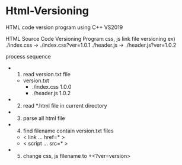 # Html-Versioning
HTML code version program using C++ VS2019

HTML Source Code Versioning Program
css, js link file versioning
ex) ./index.css -> ./index.css?ver=1.0.1
    ./header.js -> ./header.js?ver=1.0.2

 process sequence
 
- 1. read version.txt file
    - version.txt
      - ./index.css   1.0.0
      - ./header.js   1.0.2
- 2. read *.html file in current directory
- 3. parse all html file
- 4. find filename contain version.txt files
  - < link ... href=* >
  - < script ... src=* >
- 5. change css, js filename to <filename>+<?ver=version>
